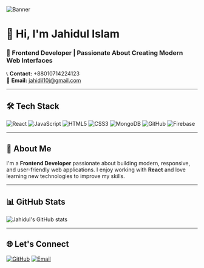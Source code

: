 <!-- Cover Photo -->
![Banner](https://via.placeholder.com/1200x300?text=Jahidul+Islam+|+Frontend+Developer)

# 👋 Hi, I'm **Jahidul Islam**  
### 🚀 Frontend Developer | Passionate About Creating Modern Web Interfaces

📞 **Contact:** +88010714224123  
📧 **Email:** [jahidil10j@gmail.com](mailto:jahidil10j@gmail.com)  

---

## 🛠️ Tech Stack
![React](https://img.shields.io/badge/React-61DAFB?style=for-the-badge&logo=react&logoColor=black)
![JavaScript](https://img.shields.io/badge/JavaScript-FFD700?style=for-the-badge&logo=javascript&logoColor=black)
![HTML5](https://img.shields.io/badge/HTML5-E34F26?style=for-the-badge&logo=html5&logoColor=white)
![CSS3](https://img.shields.io/badge/CSS3-1572B6?style=for-the-badge&logo=css3&logoColor=white)
![MongoDB](https://img.shields.io/badge/MongoDB-4EA94B?style=for-the-badge&logo=mongodb&logoColor=white)
![GitHub](https://img.shields.io/badge/GitHub-000000?style=for-the-badge&logo=github&logoColor=white)
![Firebase](https://img.shields.io/badge/Firebase-FFCA28?style=for-the-badge&logo=firebase&logoColor=black)

---

## 📌 About Me
I'm a **Frontend Developer** passionate about building modern, responsive, and user-friendly web applications. I enjoy working with **React** and love learning new technologies to improve my skills.

---

## 📊 GitHub Stats
![Jahidul's GitHub stats](https://github-readme-stats.vercel.app/api?username=Jahidulislam23&show_icons=true&theme=tokyonight)

---

## 🌐 Let's Connect
[![GitHub](https://img.shields.io/badge/GitHub-Profile-181717?style=for-the-badge&logo=github&logoColor=white)](https://github.com/Jahidulislam23)
[![Email](https://img.shields.io/badge/Email-jahidil10j%40gmail.com-red?style=for-the-badge&logo=gmail&logoColor=white)](mailto:jahidil10j@gmail.com)



